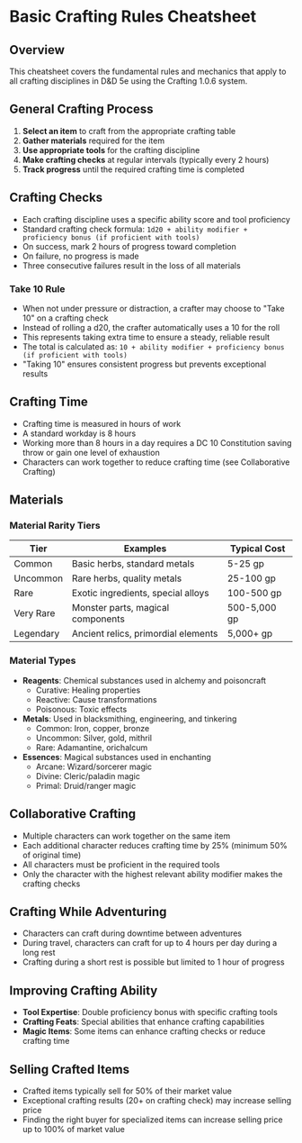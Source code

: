 # Basic Crafting Rules Cheatsheet

## Overview
This cheatsheet covers the fundamental rules and mechanics that apply to all crafting disciplines in D&D 5e using the Crafting 1.0.6 system.

## General Crafting Process
1. **Select an item** to craft from the appropriate crafting table
2. **Gather materials** required for the item
3. **Use appropriate tools** for the crafting discipline
4. **Make crafting checks** at regular intervals (typically every 2 hours)
5. **Track progress** until the required crafting time is completed

## Crafting Checks
- Each crafting discipline uses a specific ability score and tool proficiency
- Standard crafting check formula: `1d20 + ability modifier + proficiency bonus (if proficient with tools)`
- On success, mark 2 hours of progress toward completion
- On failure, no progress is made
- Three consecutive failures result in the loss of all materials

### Take 10 Rule
- When not under pressure or distraction, a crafter may choose to "Take 10" on a crafting check
- Instead of rolling a d20, the crafter automatically uses a 10 for the roll
- This represents taking extra time to ensure a steady, reliable result
- The total is calculated as: `10 + ability modifier + proficiency bonus (if proficient with tools)`
- "Taking 10" ensures consistent progress but prevents exceptional results

## Crafting Time
- Crafting time is measured in hours of work
- A standard workday is 8 hours
- Working more than 8 hours in a day requires a DC 10 Constitution saving throw or gain one level of exhaustion
- Characters can work together to reduce crafting time (see Collaborative Crafting)

## Materials
### Material Rarity Tiers
| Tier | Examples | Typical Cost |
|------|----------|--------------|
| Common | Basic herbs, standard metals | 5-25 gp |
| Uncommon | Rare herbs, quality metals | 25-100 gp |
| Rare | Exotic ingredients, special alloys | 100-500 gp |
| Very Rare | Monster parts, magical components | 500-5,000 gp |
| Legendary | Ancient relics, primordial elements | 5,000+ gp |

### Material Types
- **Reagents**: Chemical substances used in alchemy and poisoncraft
  - Curative: Healing properties
  - Reactive: Cause transformations
  - Poisonous: Toxic effects
- **Metals**: Used in blacksmithing, engineering, and tinkering
  - Common: Iron, copper, bronze
  - Uncommon: Silver, gold, mithril
  - Rare: Adamantine, orichalcum
- **Essences**: Magical substances used in enchanting
  - Arcane: Wizard/sorcerer magic
  - Divine: Cleric/paladin magic
  - Primal: Druid/ranger magic

## Collaborative Crafting
- Multiple characters can work together on the same item
- Each additional character reduces crafting time by 25% (minimum 50% of original time)
- All characters must be proficient in the required tools
- Only the character with the highest relevant ability modifier makes the crafting checks

## Crafting While Adventuring
- Characters can craft during downtime between adventures
- During travel, characters can craft for up to 4 hours per day during a long rest
- Crafting during a short rest is possible but limited to 1 hour of progress

## Improving Crafting Ability
- **Tool Expertise**: Double proficiency bonus with specific crafting tools
- **Crafting Feats**: Special abilities that enhance crafting capabilities
- **Magic Items**: Some items can enhance crafting checks or reduce crafting time

## Selling Crafted Items
- Crafted items typically sell for 50% of their market value
- Exceptional crafting results (20+ on crafting check) may increase selling price
- Finding the right buyer for specialized items can increase selling price up to 100% of market value
